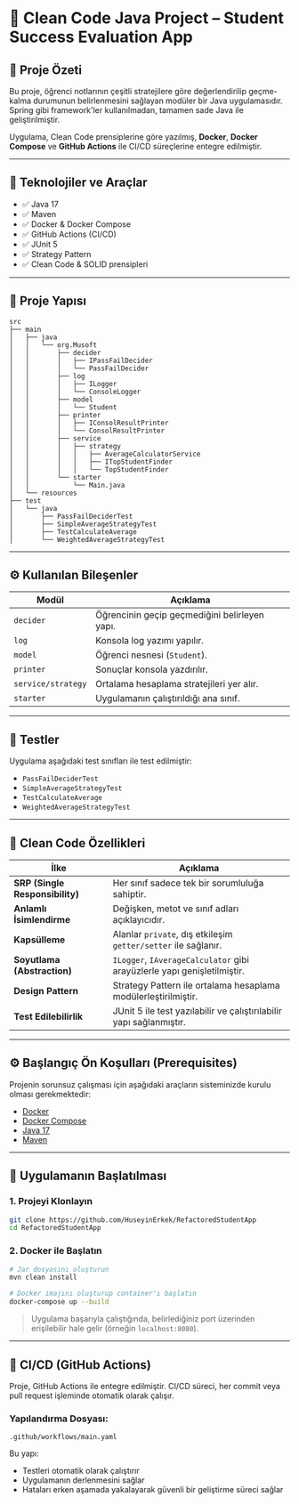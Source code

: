 # 🧼 Clean Code Java Project – Student Success Evaluation App

## 📌 Proje Özeti

Bu proje, öğrenci notlarının çeşitli stratejilere göre değerlendirilip geçme-kalma durumunun belirlenmesini sağlayan modüler bir Java uygulamasıdır. Spring gibi framework'ler kullanılmadan, tamamen sade Java ile geliştirilmiştir.

Uygulama, Clean Code prensiplerine göre yazılmış, **Docker**, **Docker Compose** ve **GitHub Actions** ile CI/CD süreçlerine entegre edilmiştir.

---

## 🔧 Teknolojiler ve Araçlar

- ✅ Java 17  
- ✅ Maven  
- ✅ Docker & Docker Compose  
- ✅ GitHub Actions (CI/CD)  
- ✅ JUnit 5  
- ✅ Strategy Pattern  
- ✅ Clean Code & SOLID prensipleri  

---

## 🧩 Proje Yapısı

```
src
├── main
│   ├── java
│   │   └── org.Musoft
│   │       ├── decider
│   │       │   ├── IPassFailDecider
│   │       │   └── PassFailDecider
│   │       ├── log
│   │       │   ├── ILogger
│   │       │   └── ConsoleLogger
│   │       ├── model
│   │       │   └── Student
│   │       ├── printer
│   │       │   ├── IConsolResultPrinter
│   │       │   └── ConsolResultPrinter
│   │       ├── service
│   │       │   ├── strategy
│   │       │   │   ├── AverageCalculatorService
│   │       │   │   ├── ITopStudentFinder
│   │       │   │   └── TopStudentFinder
│   │       └── starter
│   │           └── Main.java
│   └── resources
├── test
│   └── java
│       ├── PassFailDeciderTest
│       ├── SimpleAverageStrategyTest
│       ├── TestCalculateAverage
│       └── WeightedAverageStrategyTest
```

---

## ⚙️ Kullanılan Bileşenler

| Modül | Açıklama |
|-------|----------|
| `decider` | Öğrencinin geçip geçmediğini belirleyen yapı. |
| `log` | Konsola log yazımı yapılır. |
| `model` | Öğrenci nesnesi (`Student`). |
| `printer` | Sonuçlar konsola yazdırılır. |
| `service/strategy` | Ortalama hesaplama stratejileri yer alır. |
| `starter` | Uygulamanın çalıştırıldığı ana sınıf. |

---

## 🧪 Testler

Uygulama aşağıdaki test sınıfları ile test edilmiştir:

- `PassFailDeciderTest`
- `SimpleAverageStrategyTest`
- `TestCalculateAverage`
- `WeightedAverageStrategyTest`

---

## 🧠 Clean Code Özellikleri

| İlke | Açıklama |
|------|----------|
| **SRP (Single Responsibility)** | Her sınıf sadece tek bir sorumluluğa sahiptir. |
| **Anlamlı İsimlendirme** | Değişken, metot ve sınıf adları açıklayıcıdır. |
| **Kapsülleme** | Alanlar `private`, dış etkileşim `getter/setter` ile sağlanır. |
| **Soyutlama (Abstraction)** | `ILogger`, `IAverageCalculator` gibi arayüzlerle yapı genişletilmiştir. |
| **Design Pattern** | Strategy Pattern ile ortalama hesaplama modülerleştirilmiştir. |
| **Test Edilebilirlik** | JUnit 5 ile test yazılabilir ve çalıştırılabilir yapı sağlanmıştır. |

---

## ⚙️ Başlangıç Ön Koşulları (Prerequisites)

Projenin sorunsuz çalışması için aşağıdaki araçların sisteminizde kurulu olması gerekmektedir:

- [Docker](https://www.docker.com/)
- [Docker Compose](https://docs.docker.com/compose/)
- [Java 17](https://adoptium.net/)
- [Maven](https://maven.apache.org/)

---

## 🚀 Uygulamanın Başlatılması

### 1. Projeyi Klonlayın

```bash
git clone https://github.com/HuseyinErkek/RefactoredStudentApp
cd RefactoredStudentApp
```

### 2. Docker ile Başlatın

```bash
# Jar dosyasını oluşturun
mvn clean install

# Docker imajını oluşturup container'ı başlatın
docker-compose up --build
```

> Uygulama başarıyla çalıştığında, belirlediğiniz port üzerinden erişilebilir hale gelir (örneğin `localhost:8080`).

---

## 🔄 CI/CD (GitHub Actions)

Proje, GitHub Actions ile entegre edilmiştir. CI/CD süreci, her commit veya pull request işleminde otomatik olarak çalışır.

### Yapılandırma Dosyası:

```
.github/workflows/main.yaml
```

Bu yapı:

- Testleri otomatik olarak çalıştırır  
- Uygulamanın derlenmesini sağlar  
- Hataları erken aşamada yakalayarak güvenli bir geliştirme süreci sağlar  


